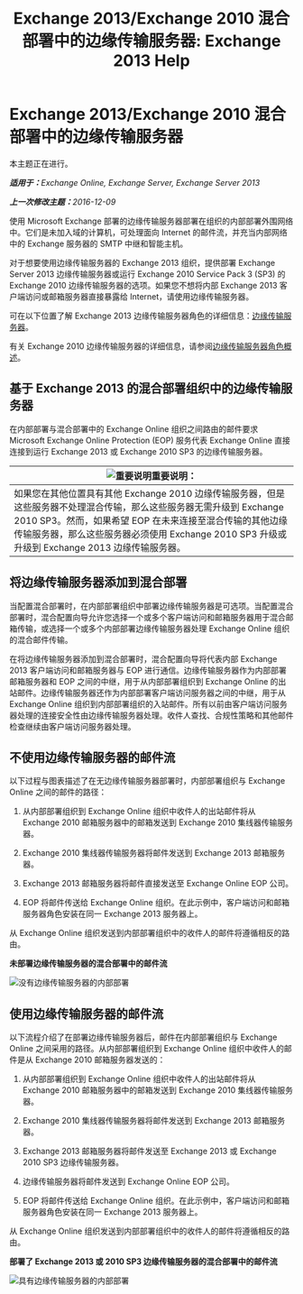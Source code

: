 ﻿---
title: 'Exchange 2013/Exchange 2010 混合部署中的边缘传输服务器: Exchange 2013 Help'
TOCTitle: Exchange 2013/Exchange 2010 混合部署中的边缘传输服务器
ms:assetid: 924f895e-5987-48d0-b113-9d26dcbcdae0
ms:mtpsurl: https://technet.microsoft.com/zh-cn/library/Dn393965(v=EXCHG.150)
ms:contentKeyID: 59636471
ms.date: 01/11/2018
mtps_version: v=EXCHG.150
ms.translationtype: HT
---

# Exchange 2013/Exchange 2010 混合部署中的边缘传输服务器

本主题正在进行。  

_<strong>适用于：</strong>Exchange Online, Exchange Server, Exchange Server 2013_

_<strong>上一次修改主题：</strong>2016-12-09_

使用 Microsoft Exchange 部署的边缘传输服务器部署在组织的内部部署外围网络中。它们是未加入域的计算机，可处理面向 Internet 的邮件流，并充当内部网络中的 Exchange 服务器的 SMTP 中继和智能主机。

对于想要使用边缘传输服务器的 Exchange 2013 组织，提供部署 Exchange Server 2013 边缘传输服务器或运行 Exchange 2010 Service Pack 3 (SP3) 的 Exchange 2010 边缘传输服务器的选项。如果您不想将内部 Exchange 2013 客户端访问或邮箱服务器直接暴露给 Internet，请使用边缘传输服务器。

可在以下位置了解 Exchange 2013 边缘传输服务器角色的详细信息：[边缘传输服务器](https://technet.microsoft.com/zh-cn/library/bb124701\(v=exchg.150\))。

有关 Exchange 2010 边缘传输服务器的详细信息，请参阅[边缘传输服务器角色概述](http://go.microsoft.com/fwlink/p/?linkid=183473)。

## 基于 Exchange 2013 的混合部署组织中的边缘传输服务器

在内部部署与混合部署中的 Exchange Online 组织之间路由的邮件要求 Microsoft Exchange Online Protection (EOP) 服务代表 Exchange Online 直接连接到运行 Exchange 2013 或 Exchange 2010 SP3 的边缘传输服务器。

<table>
<thead>
<tr class="header">
<th><img src="images/Dn151302.important(EXCHG.150).gif" title="重要说明" alt="重要说明" />重要说明：</th>
</tr>
</thead>
<tbody>
<tr class="odd">
<td>如果您在其他位置具有其他 Exchange 2010 边缘传输服务器，但是这些服务器不处理混合传输，那么这些服务器无需升级到 Exchange 2010 SP3。然而，如果希望 EOP 在未来连接至混合传输的其他边缘传输服务器，那么这些服务器必须使用 Exchange 2010 SP3 升级或升级到 Exchange 2013 边缘传输服务器。</td>
</tr>
</tbody>
</table>


## 将边缘传输服务器添加到混合部署

当配置混合部署时，在内部部署组织中部署边缘传输服务器是可选项。当配置混合部署时，混合配置向导允许您选择一个或多个客户端访问和邮箱服务器用于混合邮箱传输，或选择一个或多个内部部署边缘传输服务器处理 Exchange Online 组织的混合邮件传输。

在将边缘传输服务器添加到混合部署时，混合配置向导将代表内部 Exchange 2013 客户端访问和邮箱服务器与 EOP 进行通信。边缘传输服务器作为内部部署邮箱服务器和 EOP 之间的中继，用于从内部部署组织到 Exchange Online 的出站邮件。边缘传输服务器还作为内部部署客户端访问服务器之间的中继，用于从 Exchange Online 组织到内部部署组织的入站邮件。所有以前由客户端访问服务器处理的连接安全性由边缘传输服务器处理。收件人查找、合规性策略和其他邮件检查继续由客户端访问服务器处理。

## 不使用边缘传输服务器的邮件流

以下过程与图表描述了在无边缘传输服务器部署时，内部部署组织与 Exchange Online 之间的邮件的路径：

1.  从内部部署组织到 Exchange Online 组织中收件人的出站邮件将从 Exchange 2010 邮箱服务器中的邮箱发送到 Exchange 2010 集线器传输服务器。

2.  Exchange 2010 集线器传输服务器将邮件发送到 Exchange 2013 邮箱服务器。

3.  Exchange 2013 邮箱服务器将邮件直接发送至 Exchange Online EOP 公司。

4.  EOP 将邮件传送给 Exchange Online 组织。在此示例中，客户端访问和邮箱服务器角色安装在同一 Exchange 2013 服务器上。

从 Exchange Online 组织发送到内部部署组织中的收件人的邮件将遵循相反的路由。

**未部署边缘传输服务器的混合部署中的邮件流**

![没有边缘传输服务器的内部部署](images/Dn393965.37bbe430-b157-4f52-83da-6d44f4459425(EXCHG.150).png "没有边缘传输服务器的内部部署")

## 使用边缘传输服务器的邮件流

以下流程介绍了在部署边缘传输服务器后，邮件在内部部署组织与 Exchange Online 之间采用的路径。从内部部署组织到 Exchange Online 组织中收件人的邮件是从 Exchange 2010 邮箱服务器发送的：

1.  从内部部署组织到 Exchange Online 组织中收件人的出站邮件将从 Exchange 2010 邮箱服务器中的邮箱发送到 Exchange 2010 集线器传输服务器。

2.  Exchange 2010 集线器传输服务器将邮件发送到 Exchange 2013 邮箱服务器。

3.  Exchange 2013 邮箱服务器将邮件发送至 Exchange 2013 或 Exchange 2010 SP3 边缘传输服务器。

4.  边缘传输服务器将邮件发送到 Exchange Online EOP 公司。

5.  EOP 将邮件传送给 Exchange Online 组织。在此示例中，客户端访问和邮箱服务器角色安装在同一 Exchange 2013 服务器上。

从 Exchange Online 组织发送到内部部署组织中的收件人的邮件将遵循相反的路由。

**部署了 Exchange 2013 或 2010 SP3 边缘传输服务器的混合部署中的邮件流**

![具有边缘传输服务器的内部部署](images/Dn393965.f1039133-249b-401d-bd39-3672442a06c9(EXCHG.150).png "具有边缘传输服务器的内部部署")

